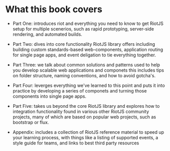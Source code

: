 # What this book covers

- Part One: introduces riot and everything you need to know to get RiotJS setup for multiple scenerios, such as rapid prototyping, server-side rendering, and automated builds.

- Part Two: dives into core functionality RiotJS library offers including building custom standards-based web-components, application routing for single page apps, and event deligation to tie everything together.

- Part Three: we talk about common solutions and patterns used to help you develop scalable web applications and componets this includes tips on folder structure, naming conventions, and how to avoid gotcha's.

- Part Four: leverges everything we've learned to this point and puts it into practice by developing a series of componets and turning those components into single page apps.

- Part Five: takes us beyond the core RiotJS library and explores how to integration functionality found in various other RiotJS community projects, many of which are based on popular web projects, such as bootstrap or flux.

- Appendix: includes a collection of RiotJS reference material to speed up your learning process, with things like a listing of supported events, a style guide for teams, and links to best third party resources